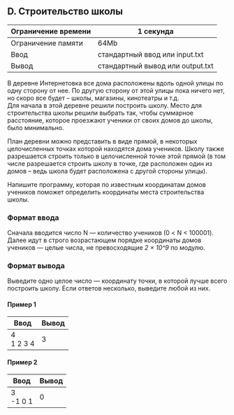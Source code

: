 ## D. Строительство школы

Ограничение времени | 1 секунда
--- | --- 
Ограничение памяти | 64Mb 
Ввод | стандартный ввод или input.txt 
Вывод | стандартный вывод или output.txt  

В деревне Интернетовка все дома расположены вдоль одной улицы по одну сторону от нее. По другую сторону от этой улицы пока ничего нет, но скоро все будет – школы, магазины, кинотеатры и т.д. <br>
Для начала в этой деревне решили построить школу. Место для строительства школы решили выбрать так, чтобы суммарное расстояние, которое проезжают ученики от своих домов до школы, было минимально.

План деревни можно представить в виде прямой, в некоторых целочисленных точках которой находятся дома учеников. Школу также разрешается строить только в целочисленной точке этой прямой (в том числе разрешается строить школу в точке, где расположен один из домов – ведь школа будет расположена с другой стороны улицы).

Напишите программу, которая по известным координатам домов учеников поможет определить координаты места строительства школы.

### Формат ввода

Сначала вводится число N — количество учеников (0 < N < 100001). Далее идут в строго возрастающем порядке координаты домов учеников — целые числа, не превосходящие <i>2 × 10^9</i> по модулю.

### Формат вывода

Выведите одно целое число — координату точки, в которой лучше всего построить школу. Если ответов несколько, выведите любой из них.

#### Пример 1

Ввод | Вывод
--- | --- 
4 <br> 1 2 3 4 | 3

#### Пример 2

Ввод | Вывод
--- | --- 
3 <br> -1 0 1 | 0
